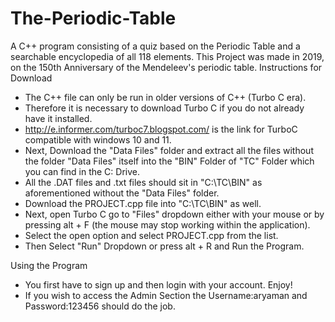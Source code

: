 # The-Periodic-Table
A C++ program consisting of a quiz based on the Periodic Table and a searchable encyclopedia of all 118 elements.
This Project was made in 2019, on the 150th Anniversary of the Mendeleev's periodic table.
Instructions for Download
- The C++ file can only be run in older versions of C++ (Turbo C era).
- Therefore it is necessary to download Turbo C if you do not already have it installed. 
- http://e.informer.com/turboc7.blogspot.com/ is the link for TurboC compatible with windows 10 and 11.
- Next, Download the "Data Files" folder and extract all the files without the folder "Data Files" itself into the "BIN" Folder of "TC" Folder which you can find in the C: Drive.
- All the .DAT files and .txt files should sit in "C:\TC\BIN" as aforementioned without the "Data Files" folder.
- Download the PROJECT.cpp file into "C:\TC\BIN" as well.
- Next, open Turbo C go to "Files" dropdown either with your mouse or by pressing alt + F (the mouse may stop working within the application).
- Select the open option and select PROJECT.cpp from the list.
- Then Select "Run" Dropdown or press alt + R and Run the Program.

Using the Program
- You first have to sign up and then login with your account. Enjoy!
- If you wish to access the Admin Section the Username:aryaman and Password:123456 should do the job.
